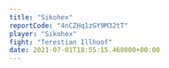 ```yaml
---
title: "Sikohex"
reportCode: "4nCZHq1zGY9M32tT"
player: "Sikohex"
fight: "Terestian Illhoof"
date: 2021-07-01T18:55:15.468000+00:00
---
```

